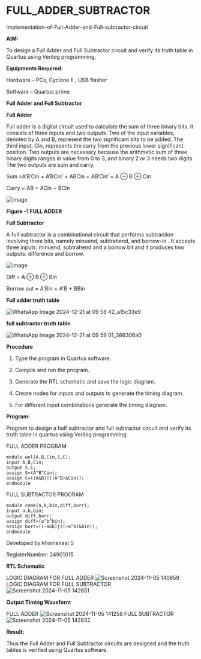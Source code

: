 # FULL_ADDER_SUBTRACTOR

Implementation-of-Full-Adder-and-Full-subtractor-circuit

**AIM:**

To design a Full Adder and Full Subtractor circuit and verify its truth table in Quartus using Verilog programming.

**Equipments Required:**

Hardware – PCs, Cyclone II , USB flasher

Software – Quartus prime

**Full Adder and Full Subtractor**

**Full Adder**

Full adder is a digital circuit used to calculate the sum of three binary bits. It consists of three inputs and two outputs. Two of the input variables, denoted by A and B, represent the two significant bits to be added. The third input, Cin, represents the carry from the previous lower significant position. Two outputs are necessary because the arithmetic sum of three binary digits ranges in value from 0 to 3, and binary 2 or 3 needs two digits. The two outputs are sum and carry.

Sum =A’B’Cin + A’BCin’ + ABCin + AB’Cin’ = A ⊕ B ⊕ Cin 

Carry = AB + ACin + BCin

![image](https://github.com/naavaneetha/FULL_ADDER_SUBTRACTOR/assets/154305477/0f30ba51-5ffb-4198-845f-18e054f675e7)

**Figure -1 FULL ADDER**

**Full Subtractor**

A full subtractor is a combinational circuit that performs subtraction involving three bits, namely minuend, subtrahend, and borrow-in . It accepts three inputs: minuend, subtrahend and a borrow bit and it produces two outputs: difference and borrow.

![image](https://github.com/naavaneetha/FULL_ADDER_SUBTRACTOR/assets/154305477/02b24f51-ab51-4304-9ad6-7b81ffc1ead5)

Diff = A ⊕ B ⊕ Bin 

Borrow out = A'Bin + A'B + BBin

**Full adder truth table**

![WhatsApp Image 2024-12-21 at 09 58 42_a15c33e9](https://github.com/user-attachments/assets/6711d38c-cd91-41ba-afb1-69cec0785dde)

**full subtractor truth table**

![WhatsApp Image 2024-12-21 at 09 59 01_386306a0](https://github.com/user-attachments/assets/3af6ce1c-e6af-451d-a314-daaf37072eba)

**Procedure**

1. Type the program in Quartus software.

2. Compile and run the program.

3. Generate the RTL schematic and save the logic diagram.

4. Create nodes for inputs and outputs to generate the timing diagram.

5. For different input combinations generate the timing diagram.

**Program:**

Program to design a half subtractor and full subtractor circuit and verify its truth table in quartus using Verilog programming.

FULL ADDER PROGRAM
```
module wel(A,B,Cin,S,C);
input A,B,Cin;
output S,C;
assign S=(A^B^Cin);
assign C=((A&B)|((A^B)&Cin));
endmodule
```
FULL SUBTRACTOR PROGRAM
```
module come(a,b,bin,diff,borr);
input a,b,bin;
output diff,borr;
assign diff=(a^b^bin);
assign borr=((~a&b)|((~a^b)&bin));
endmodule
```
Developed by:khamalraaj S

RegisterNumber: 24901015


**RTL Schematic**

LOGIC DIAGRAM FOR FULL ADDER
![Screenshot 2024-11-05 140859](https://github.com/user-attachments/assets/f1d2b2d0-6ee5-4f22-a9d0-486ae64757ac)
LOGIC DIAGRAM FOR FULL SUBTRACTOR
![Screenshot 2024-11-05 142651](https://github.com/user-attachments/assets/10c1fee4-db5b-431b-bf20-f92327a1509a)

**Output Timing Waveform**

FULL ADDER
![Screenshot 2024-11-05 141258](https://github.com/user-attachments/assets/22b1a107-0395-497f-83ab-adbce16005f7)
FULL SUBTRACTOR
![Screenshot 2024-11-05 142832](https://github.com/user-attachments/assets/c9b7bde2-e558-44cf-9792-05f2053945ee)

**Result:**

Thus the Full Adder and Full Subtractor circuits are designed and the truth tables is verified using Quartus software.



